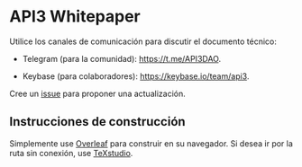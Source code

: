 # API3 Whitepaper

Utilice los canales de comunicación para discutir el documento técnico:

* Telegram (para la comunidad): https://t.me/API3DAO.

* Keybase (para colaboradores): https://keybase.io/team/api3.

Cree un [issue](https://github.com/api3dao/api3-whitepaper/issues) para proponer una actualización.

## Instrucciones de construcción

Simplemente use [Overleaf](https://www.overleaf.com) para construir en su navegador.
Si desea ir por la ruta sin conexión, use [TeXstudio](https://www.texstudio.org/).
